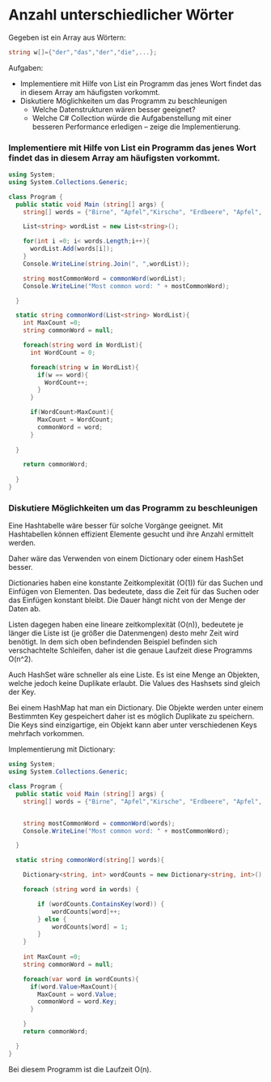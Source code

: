 # Anzahl unterschiedlicher Wörter

Gegeben ist ein Array aus Wörtern:
```C#
string w[]={"der","das","der","die",...};
```
Aufgaben:
- Implementiere mit Hilfe von List ein Programm das jenes Wort findet das in diesem Array
am häufigsten vorkommt.
-  Diskutiere Möglichkeiten um das Programm zu beschleunigen
    - Welche Datenstrukturen wären besser geeignet?
    - Welche C# Collection würde die Aufgabenstellung mit einer besseren Performance
erledigen – zeige die Implementierung.


### Implementiere mit Hilfe von List ein Programm das jenes Wort findet das in diesem Array am häufigsten vorkommt.
```C#
using System;
using System.Collections.Generic;

class Program {
  public static void Main (string[] args) {
    string[] words = {"Birne", "Apfel","Kirsche", "Erdbeere", "Apfel", "Marille","Kirsche","Traube","Apfel"};

    List<string> wordList = new List<string>();

    for(int i =0; i< words.Length;i++){
      wordList.Add(words[i]);
    }
    Console.WriteLine(string.Join(", ",wordList));

    string mostCommonWord = commonWord(wordList);
    Console.WriteLine("Most common word: " + mostCommonWord);

  }

  static string commonWord(List<string> WordList){
    int MaxCount =0;
    string commonWord = null;

    foreach(string word in WordList){
      int WordCount = 0;

      foreach(string w in WordList){
        if(w == word){
          WordCount++;
        }
      }

      if(WordCount>MaxCount){
        MaxCount = WordCount;
        commonWord = word;
      }
      
  }

    return commonWord;
    
  }
}
```

### Diskutiere Möglichkeiten um das Programm zu beschleunigen
Eine Hashtabelle wäre besser für solche Vorgänge geeignet. Mit Hashtabellen können effizient Elemente gesucht und ihre Anzahl ermittelt werden.

Daher wäre das Verwenden von einem Dictionary oder einem HashSet besser. 

Dictionaries haben eine konstante Zeitkomplexität (O(1)) für das Suchen und Einfügen von Elementen. Das bedeutete, dass die Zeit für das Suchen oder das Einfügen konstant bleibt. Die Dauer hängt nicht von der Menge der Daten ab. 

Listen dagegen haben eine lineare zeitkomplexität (O(n)), bedeutete je länger die Liste ist (je größer die Datenmengen) desto mehr Zeit wird benötigt. In dem sich oben befindenden Beispiel befinden sich verschachtelte Schleifen, daher ist die genaue Laufzeit diese Programms O(n^2).

Auch HashSet wäre schneller als eine Liste. Es ist eine Menge an Objekten, welche jedoch keine Duplikate erlaubt. Die Values des Hashsets sind gleich der Key. 

Bei einem HashMap hat man ein Dictionary. Die  Objekte werden unter einem Bestimmten Key gespeichert daher ist es möglich Duplikate zu speichern. Die Keys sind einzigartige, ein Objekt kann aber unter verschiedenen Keys mehrfach vorkommen. 


Implementierung mit Dictionary:

```C#
using System;
using System.Collections.Generic;

class Program {
  public static void Main (string[] args) {
    string[] words = {"Birne", "Apfel","Kirsche", "Erdbeere", "Apfel", "Marille","Kirsche","Traube","Apfel",};


    string mostCommonWord = commonWord(words);
    Console.WriteLine("Most common word: " + mostCommonWord);

  }

  static string commonWord(string[] words){

    Dictionary<string, int> wordCounts = new Dictionary<string, int>();

    foreach (string word in words) {

        if (wordCounts.ContainsKey(word)) {
            wordCounts[word]++;
        } else {
            wordCounts[word] = 1;
        }
    }
    
    int MaxCount =0;
    string commonWord = null;

    foreach(var word in wordCounts){
      if(word.Value>MaxCount){
        MaxCount = word.Value;
        commonWord = word.Key;
      }

    }
    return commonWord;

  }
}
```
Bei diesem Programm ist die Laufzeit O(n).